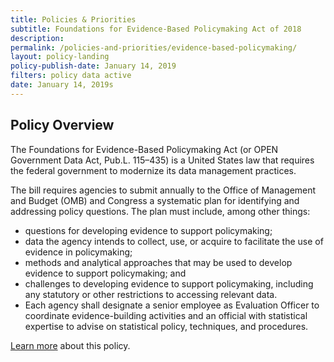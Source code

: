 ```yaml
---
title: Policies & Priorities
subtitle: Foundations for Evidence-Based Policymaking Act of 2018
description:
permalink: /policies-and-priorities/evidence-based-policymaking/
layout: policy-landing
policy-publish-date: January 14, 2019
filters: policy data active
date: January 14, 2019s
---
```


## Policy Overview ##
The Foundations for Evidence-Based Policymaking Act (or OPEN Government Data Act, Pub.L. 115–435) is a United States law that requires the federal government to modernize its data management practices.

The bill requires agencies to submit annually to the Office of Management and Budget (OMB) and Congress a systematic plan for identifying and addressing policy questions. The plan must include, among other things:

* questions for developing evidence to support policymaking;
* data the agency intends to collect, use, or acquire to facilitate the use of evidence in policymaking;
* methods and analytical approaches that may be used to develop evidence to support policymaking; and
* challenges to developing evidence to support policymaking, including any statutory or other restrictions to accessing relevant data.
* Each agency shall designate a senior employee as Evaluation Officer to coordinate evidence-building activities and an official with statistical expertise to advise on statistical policy, techniques, and procedures.

[Learn more](https://www.congress.gov/bill/115th-congress/house-bill/4174) about this policy. 
